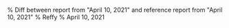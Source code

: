 % Diff between report from "April 10, 2021" and reference report from "April 10, 2021"
% Reffy
% April 10, 2021

